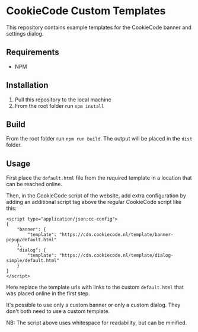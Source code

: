 # CookieCode Custom Templates

This repository contains example templates for the CookieCode banner and settings dialog.

## Requirements
- NPM

## Installation
1. Pull this repository to the local machine
2. From the root folder run `npm install`

## Build
From the root folder run `npm run build`.
The output will be placed in the `dist` folder.

## Usage
First place the `default.html` file from the required template in a location that can be reached online.

Then, in the CookieCode script of the website, add extra configuration by adding an additional script tag above the regular CookieCode script like this:

```
<script type="application/json;cc-config">
{
    "banner": {
        "template": "https://cdn.cookiecode.nl/template/banner-popup/default.html"
    },
    "dialog": {
        "template": "https://cdn.cookiecode.nl/template/dialog-simple/default.html"
    }
}
</script>
```

Here replace the template urls with links to the custom `default.html` that was placed online in the first step.

It's possible to use only a custom banner or only a custom dialog. They don't both need to use a custom template.

NB: The script above uses whitespace for readability, but can be minified.